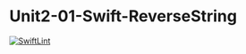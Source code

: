 # Unit2-01-Swift-ReverseString
[![SwiftLint](https://github.com/ICS4U-Programming-MelodyB/Unit2-01-Swift-ReverseString/workflows/SwiftLint/badge.svg)](https://github.com/ICS4U-Programming-MelodyB/Unit2-01-Swift-ReverseString/actions)
